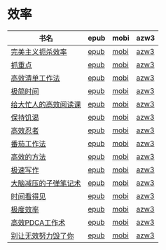 # 效率

| 书名 | epub | mobi | azw3 |
| --- | --- | --- | --- |
| [完美主义扼杀效率](http://ct.dalanmei.com/f/31084289-771230015-8ded6e) | [epub](http://ct.dalanmei.com/f/31084289-771230015-8ded6e) | [mobi](http://ct.dalanmei.com/f/31084289-771241391-678927) | [azw3](http://ct.dalanmei.com/f/31084289-771233573-d35e3f) |
| [抓重点](http://ct.dalanmei.com/f/31084289-571659996-eb5ec8) | [epub](http://ct.dalanmei.com/f/31084289-571659996-eb5ec8) | [mobi](http://ct.dalanmei.com/f/31084289-572015909-9fc0af) | [azw3](http://ct.dalanmei.com/f/31084289-572083146-aee038) |
| [高效清单工作法](http://ct.dalanmei.com/f/31084289-571728587-4526be) | [epub](http://ct.dalanmei.com/f/31084289-571728587-4526be) | [mobi](http://ct.dalanmei.com/f/31084289-572087906-7ac9f1) | [azw3](http://ct.dalanmei.com/f/31084289-572112765-4a49c1) |
| [极简时间](http://ct.dalanmei.com/f/31084289-571728496-719da8) | [epub](http://ct.dalanmei.com/f/31084289-571728496-719da8) | [mobi](http://ct.dalanmei.com/f/31084289-572088173-b9aae6) | [azw3](http://ct.dalanmei.com/f/31084289-572112792-c419af) |
| [给大忙人的高效阅读课](http://ct.dalanmei.com/f/31084289-571723663-47f0ac) | [epub](http://ct.dalanmei.com/f/31084289-571723663-47f0ac) | [mobi](http://ct.dalanmei.com/f/31084289-572112437-8d2680) | [azw3](http://ct.dalanmei.com/f/31084289-572116400-301b35) |
| [保持饥渴](http://ct.dalanmei.com/f/31084289-571534669-b0d658) | [epub](http://ct.dalanmei.com/f/31084289-571534669-b0d658) | [mobi](http://ct.dalanmei.com/f/31084289-571804569-dce1e9) | [azw3](http://ct.dalanmei.com/f/31084289-572195519-a20a39) |
| [高效忍者](http://ct.dalanmei.com/f/31084289-571543252-e9d7c5) | [epub](http://ct.dalanmei.com/f/31084289-571543252-e9d7c5) | [mobi](http://ct.dalanmei.com/f/31084289-571813383-e51f8d) | [azw3](http://ct.dalanmei.com/f/31084289-572196526-e9184d) |
| [番茄工作法](http://ct.dalanmei.com/f/31084289-571548170-4c057a) | [epub](http://ct.dalanmei.com/f/31084289-571548170-4c057a) | [mobi](http://ct.dalanmei.com/f/31084289-571818524-dfbc78) | [azw3](http://ct.dalanmei.com/f/31084289-572198754-bb15d9) |
| [高效的方法](http://ct.dalanmei.com/f/31084289-571558220-550961) | [epub](http://ct.dalanmei.com/f/31084289-571558220-550961) | [mobi](http://ct.dalanmei.com/f/31084289-571916563-f0900d) | [azw3](http://ct.dalanmei.com/f/31084289-572203894-b6896e) |
| [极速写作](http://ct.dalanmei.com/f/31084289-571559925-3570a9) | [epub](http://ct.dalanmei.com/f/31084289-571559925-3570a9) | [mobi](http://ct.dalanmei.com/f/31084289-571983729-064661) | [azw3](http://ct.dalanmei.com/f/31084289-572211912-9a5eac) |
| [大脑减压的子弹笔记术](http://ct.dalanmei.com/f/31084289-571561255-91d9ad) | [epub](http://ct.dalanmei.com/f/31084289-571561255-91d9ad) | [mobi](http://ct.dalanmei.com/f/31084289-571987340-d0e83c) | [azw3](http://ct.dalanmei.com/f/31084289-572212216-2f3030) |
| [时间看得见](http://ct.dalanmei.com/f/31084289-571611260-68ecb4) | [epub](http://ct.dalanmei.com/f/31084289-571611260-68ecb4) | [mobi](http://ct.dalanmei.com/f/31084289-571735394-c39541) | [azw3](http://ct.dalanmei.com/f/31084289-571913651-026c98) |
| [极度效率](http://ct.dalanmei.com/f/31084289-571593804-5c45ce) | [epub](http://ct.dalanmei.com/f/31084289-571593804-5c45ce) | [mobi](http://ct.dalanmei.com/f/31084289-572129463-fd8911) | [azw3](http://ct.dalanmei.com/f/31084289-571986204-f418a1) |
| [高效PDCA工作术](http://ct.dalanmei.com/f/31084289-571555594-05a110) | [epub](http://ct.dalanmei.com/f/31084289-571555594-05a110) | [mobi](http://ct.dalanmei.com/f/31084289-571908117-6f8347) | [azw3](http://ct.dalanmei.com/f/31084289-572072116-8c251c) |
| [别让无效努力毁了你](http://ct.dalanmei.com/f/31084289-571507764-d4bbcc) | [epub](http://ct.dalanmei.com/f/31084289-571507764-d4bbcc) | [mobi](http://ct.dalanmei.com/f/31084289-571775814-0b770f) | [azw3](http://ct.dalanmei.com/f/31084289-571876027-d738a5) |
